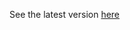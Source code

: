 See the latest version [here](https://docs.google.com/presentation/d/1TLHgtyIfsrHHT2xGINAUB1CA_pq0TFnrhg8nw2RVt1s/edit)
